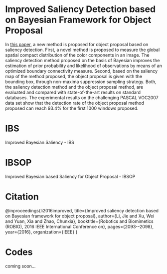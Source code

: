 # Improved Saliency Detection based on Bayesian Framework for Object Proposal
In [this paper](http://ieeexplore.ieee.org/abstract/document/7866638/), a new method is proposed for object proposal based on saliency detection. First, a novel method is proposed to measure the global spatial compact distribution of the color components in an image. The saliency detection method proposed on the basis of Bayesian improves the estimation of prior probability and likelihood of observations by means of an optimized boundary connectivity measure. Second,
based on the saliency map of the method proposed, the object proposal is given with the bounding box, through non-maxima suppression sampling strategy. Both, the saliency detection method and the object proposal method, are evaluated and compared with state-of-the-art results on standard databases.
The experimental results on the challenging PASCAL VOC2007 data set show that the detection rate of the object proposal method proposed can reach 93.4% for the first 1000 windows proposed.

# IBS
Improved Bayesian Saliency - IBS

# IBSOP
Improved Bayesian based Saliency for Object Proposal - IBSOP

# Citation
@inproceedings{li2016improved,
  title={Improved saliency detection based on Bayesian framework for object proposal},
  author={Li, Jie and Xu, Wei and Yuan, Xia and Zhao, Chunxia},
  booktitle={Robotics and Biomimetics (ROBIO), 2016 IEEE International Conference on},
  pages={2093--2098},
  year={2016},
  organization={IEEE}
}

# Codes
coming soon...
